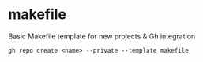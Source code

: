 # makefile
Basic Makefile template for new projects &amp; Gh integration

`gh repo create <name> --private --template makefile`
